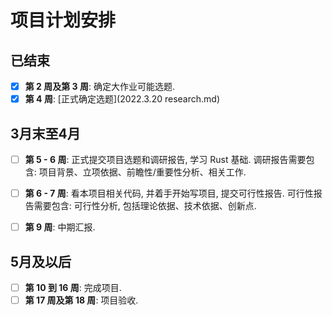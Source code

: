 # 项目计划安排

## 已结束

- [x] **第 2 周及第 3 周**: 确定大作业可能选题.
- [x] **第 4 周**: [正式确定选题](2022.3.20 research.md)

## 3月末至4月

- [ ] **第 5 - 6 周**: 正式提交项目选题和调研报告, 学习 Rust 基础.
      调研报告需要包含: 项目背景、立项依据、前瞻性/重要性分析、相关工作. 
- [ ] **第 6 - 7 周**: 看本项目相关代码, 并着手开始写项目, 提交可行性报告.
      可行性报告需要包含: 可行性分析, 包括理论依据、技术依据、创新点.

- [ ] **第 9 周**: 中期汇报.

## 5月及以后

- [ ] **第 10 到 16 周**: 完成项目.
- [ ] **第 17 周及第 18 周**: 项目验收.
